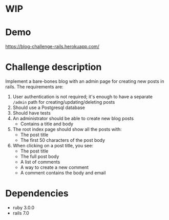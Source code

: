 # WIP

# Demo
https://blog-challenge-rails.herokuapp.com/

# Challenge description

Implement a bare-bones blog with an admin page for creating new posts in rails. The requirements are:
1. User authentication is not required; it's enough to have a separate `/admin` path for creating/updating/deleting posts
2. Should use a Postgresql database
3. Should have tests
4. An administrator should be able to create new blog posts
    - Contains a title and body
5. The root index page should show all the posts with:  
    - The post title
    - The first 50 characters of the post body
6. When clicking on a post title, you see:
    - The post title
    - The full post body
    - A list of comments
    - A way to create a new comment
    - A comment contains the body and email

# Dependencies
- ruby 3.0.0
- rails 7.0
